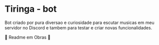 # Tiringa - bot
Bot criado por pura diversao e curiosidade para escutar musicas em meu servidor no Discord e tambem para testar e criar novas funcionalidades.

🚧 Readme em Obras 🚧
